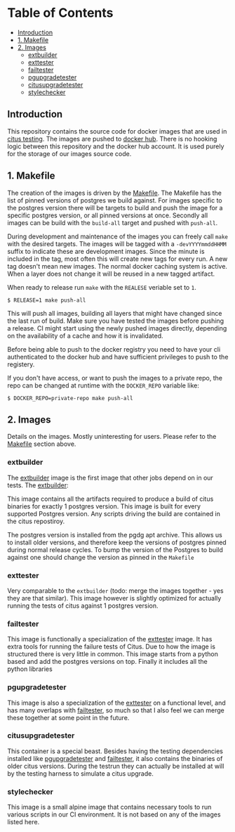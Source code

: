 # Table of Contents

* [Introduction](#Introduction)
* [1. Makefile](#1-makefile)
* [2. Images](#2-images)
  * [extbuilder](#extbuilder)
  * [exttester](#exttester)
  * [failtester](#failtester)
  * [pgupgradetester](#pgupgradetester)
  * [citusupgradetester](#citusupgradetester)
  * [stylechecker](#stylechecker)

## Introduction

This repository contains the source code for docker images that are used in [citus testing](https://github.com/citusdata/citus/blob/master/.circleci/config.yml). The images are pushed to [docker hub](https://hub.docker.com/u/citus). There is no hooking logic between this repository and the docker hub account. It is used purely for the storage of our images source code.

## 1. Makefile

The creation of the images is driven by the [Makefile](circleci/images/Makefile). The Makefile has the list of pinned versions of postgres we build against. For images specific to the postgres version there will be targets to build and push the image for a specific postgres version, or all pinned versions at once. Secondly all images can be build with the `build-all` target and pushed with `push-all`.

During development and maintenance of the images you can freely call `make` with the desired targets. The images will be tagged with a `-devYYYYmmddHHMM` suffix to indicate these are development images. Since the minute is included in the tag, most often this will create new tags for every run. A new tag doesn't mean new images. The normal docker caching system is active. When a layer does not change it will be reused in a new tagged artifact.

When ready to release run `make` with the `REALESE` veriable set to `1`.

    $ RELEASE=1 make push-all

This will push all images, building all layers that might have changed since the last run of build. Make sure you have tested the images before pushing a release. CI might start using the newly pushed images directly, depending on the availability of a cache and how it is invalidated.

Before being able to push to the docker registry you need to have your cli authenticated to the docker hub and have sufficient privileges to push to the registery.

If you don't have access, or want to push the images to a private repo, the repo can be changed at runtime with the `DOCKER_REPO` variable like:

    $ DOCKER_REPO=private-repo make push-all

## 2. Images

Details on the images. Mostly uninteresting for users. Please refer to the [Makefile](#1-makefile) section above.

### extbuilder

The [extbuilder](https://github.com/citusdata/the-process/tree/master/circleci/images/extbuilder) image is the first image that other jobs depend on in our tests. The [extbuilder](https://github.com/citusdata/the-process/tree/master/circleci/images/extbuilder):

This image contains all the artifacts required to produce a build of citus binaries for exactly 1 postgres version. This image is built for every supported Postgres version. Any scripts driving the build are contained in the citus repostiroy.

The postgres version is installed from the pgdg apt archive. This allows us to install older versions, and therefore keep the versions of postgres pinned during normal release cycles. To bump the version of the Postgres to build against one should change the version as pinned in the `Makefile`

### exttester

Very comparable to the `extbuilder` (todo: merge the images together - yes they are that similar). This image however is slightly optimized for actually running the tests of citus against 1 postgres version.

### failtester

This image is functionally a specialization of the [exttester](#exttester) image. It has extra tools for running the failure tests of Citus. Due to how the image is structured there is very little in common. This image starts from a python based and add the postgres versions on top. Finally it includes all the python libraries

### pgupgradetester

This image is also a specialization of the [exttester](#exttester) on a functional level, and has many overlaps with [failtester](#failtester), so much so that I also feel we can merge these together at some point in the future.

### citusupgradetester

This container is a special beast. Besides having the testing dependencies installed like [pgupgradetester](#pgupgradetester) and [failtester](#failtester), it also contains the binaries of older citus versions. During the testrun they can actually be installed at will by the testing harness to simulate a citus upgrade.

### stylechecker

This image is a small alpine image that contains necessary tools to run various scripts in our CI environment. It is not based on any of the images listed here.
